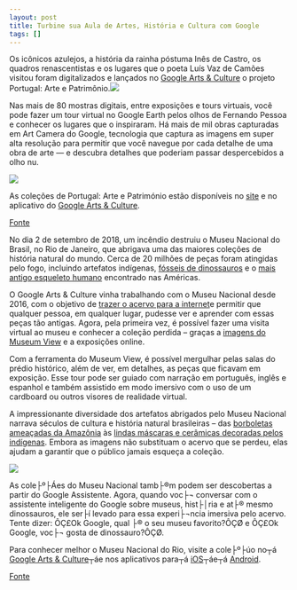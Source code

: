 ```yaml
---
layout: post
title: Turbine sua Aula de Artes, História e Cultura com Google
tags: []
---
```

Os icônicos azulejos, a história da rainha póstuma Inês de Castro, os quadros renascentistas e os lugares que o poeta Luís Vaz de Camões visitou foram digitalizados e lançados no
[Google Arts & Culture](https://artsandculture.google.com/) o projeto Portugal: Arte e Patrimônio.[![](https://4.bp.blogspot.com/-7SpYMaNxkxo/XD3lTB4_fFI/AAAAAAAACRY/jR9vnMIB2dUu3D-igb9ufg4Xu2W5IqvkwCLcBGAs/s640/National%2BAzulejo%2BMuseum%2B-%2BGrande%2Bpanorama%2Bde%2BLisboa%252C%2Bby%2BGabriel%2Bdel%2BBarco%2B%2528attrib.%2529%252C%2B1700.png)](https://4.bp.blogspot.com/-7SpYMaNxkxo/XD3lTB4_fFI/AAAAAAAACRY/jR9vnMIB2dUu3D-igb9ufg4Xu2W5IqvkwCLcBGAs/s1600/National%2BAzulejo%2BMuseum%2B-%2BGrande%2Bpanorama%2Bde%2BLisboa%252C%2Bby%2BGabriel%2Bdel%2BBarco%2B%2528attrib.%2529%252C%2B1700.png)

Nas mais de 80 mostras digitais, entre exposições e tours virtuais, você pode fazer um tour virtual no Google Earth pelos olhos de Fernando Pessoa e conhecer os lugares que o inspiraram. Há mais de mil obras capturadas em Art Camera do Google, tecnologia que captura as imagens em super alta resolução para permitir que você navegue por cada detalhe de uma obra de arte — e descubra detalhes que poderiam passar despercebidos a olho nu.



[![](https://3.bp.blogspot.com/-Vy-mlNdGI5M/XD3lSRvOKlI/AAAAAAAACRU/iZUb7CCQyBwKgyFYiezLLCiyIF3gk7P8ACEwYBhgL/s640/National%2BArchaeology%2BMuseum%2B-%2BMosaic%2Bpanel%2Bof%2Bthe%2B9%2BMuses%252C%2Bc.%2B4th%2Bcentury%2BAD%2B-%2BRoman%2BPeriod%252C%2Bunknown%2Bauthor%2B.png)](https://3.bp.blogspot.com/-Vy-mlNdGI5M/XD3lSRvOKlI/AAAAAAAACRU/iZUb7CCQyBwKgyFYiezLLCiyIF3gk7P8ACEwYBhgL/s1600/National%2BArchaeology%2BMuseum%2B-%2BMosaic%2Bpanel%2Bof%2Bthe%2B9%2BMuses%252C%2Bc.%2B4th%2Bcentury%2BAD%2B-%2BRoman%2BPeriod%252C%2Bunknown%2Bauthor%2B.png)





As coleções de Portugal: Arte e Património estão disponíveis no 
[site](https://artsandculture.google.com/project/portugal-art-and-heritage) e no aplicativo do 
[Google Arts & Culture](https://play.google.com/store/apps/details?id=com.google.android.apps.cultural&hl=pt_BR).

[Fonte](https://brasil.googleblog.com/2019/01/arte-e-cultura-portuguesa-chegam-ao-Google-Arts-Culture.html?m=1)

No dia 2 de setembro de 2018, um incêndio destruiu o Museu Nacional do Brasil, no Rio de Janeiro, que abrigava uma das maiores coleções de história natural do mundo. Cerca de 20 milhões de peças foram atingidas pelo fogo, incluindo artefatos indígenas, 
[fósseis de dinossauros](https://artsandculture.google.com/exhibit/HwLig6zPIvc3Jg) e o
[mais antigo esqueleto humano](https://artsandculture.google.com/asset/human-skull-of-female-individual/LgH9pA-Rz_iKLg) encontrado nas Américas.

O Google Arts & Culture vinha trabalhando com o Museu Nacional desde 2016, com o objetivo de 
[trazer o acervo para a internet](https://artsandculture.google.com/project/museu-nacional-restoration?e_sheets=museu-nacional-restoration%3Ao7gycd3)e permitir que qualquer pessoa, em qualquer lugar, pudesse ver e aprender com essas peças tão antigas. Agora, pela primeira vez, é possível fazer uma visita virtual ao museu e conhecer a coleção perdida – graças a
[imagens do Museum View](https://artsandculture.google.com/streetview/museu-nacional/uwEZsf0cq9-FFg?sv_lng=-43.226345157570506&sv_lat=-22.90570966031403&sv_h=212.11&sv_p=-13.299999999999997&sv_pid=28ZlW_OgBeizODvMIqyuCw&sv_z=1.0660552801981396) e a exposições online.

Com a ferramenta do Museum View, é possível mergulhar pelas salas do prédio histórico, além de ver, em detalhes, as peças que ficavam em exposição. Esse tour pode ser guiado com narração em português, inglês e espanhol e também assistido em modo imersivo com o uso de um cardboard ou outros visores de realidade virtual.

A impressionante diversidade dos artefatos abrigados pelo Museu Nacional narrava séculos de cultura e história natural brasileiras – das 
[borboletas ameaçadas da Amazônia](https://artsandculture.google.com/asset/diversity-of-butterflies-and-moth/BAGgpc5Pg_Z8_Q) às 
[lindas máscaras e cerâmicas decoradas pelos indígenas](https://artsandculture.google.com/exhibit/_wJygBh--f8bLQ). Embora as imagens não substituam o acervo que se perdeu, elas ajudam a garantir que o público jamais esqueça a coleção.

[![](https://1.bp.blogspot.com/-bdWpQlgNL04/XBJoo-dB6yI/AAAAAAAACQg/8YQuIqzg-akXaW99T36yU_ImsY3h67y1QCLcBGAs/s640/Image%2B2.png)](https://1.bp.blogspot.com/-bdWpQlgNL04/XBJoo-dB6yI/AAAAAAAACQg/8YQuIqzg-akXaW99T36yU_ImsY3h67y1QCLcBGAs/s1600/Image%2B2.png)







As cole├º├Áes do Museu Nacional tamb├®m podem ser descobertas a partir do Google Assistente. Agora, quando voc├¬ conversar com o assistente inteligente do Google sobre museus, hist├│ria e at├® mesmo dinossauros, ele ser├í levado para essa experi├¬ncia imersiva pelo acervo. Tente dizer: ÔÇ£Ok Google, qual ├® o seu museu favorito?ÔÇØ e ÔÇ£Ok Google, voc├¬ gosta de dinossauro?ÔÇØ.



Para conhecer melhor o Museu Nacional do Rio, visite a cole├º├úo no┬á
[Google Arts & Culture](https://g.co/princeofwales)┬áe nos aplicativos para┬á
[iOS](https://itunes.apple.com/app/google-arts-culture/id1050970557)┬áe┬á
[Android](https://play.google.com/store/apps/details?id=com.google.android.apps.cultural&referrer=utm_source%3DRP%26utm_medium%3Darticle%26utm_campaign%3DGEN).



[Fonte](https://brasil.googleblog.com/2018/12/museu-nacional-no-google-arts-and-culture.html?m=1)
